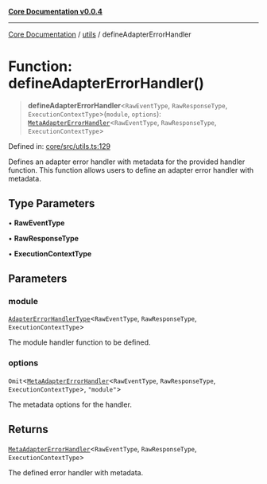 [**Core Documentation v0.0.4**](../../README.md)

***

[Core Documentation](../../modules.md) / [utils](../README.md) / defineAdapterErrorHandler

# Function: defineAdapterErrorHandler()

> **defineAdapterErrorHandler**\<`RawEventType`, `RawResponseType`, `ExecutionContextType`\>(`module`, `options`): [`MetaAdapterErrorHandler`](../../declarations/interfaces/MetaAdapterErrorHandler.md)\<`RawEventType`, `RawResponseType`, `ExecutionContextType`\>

Defined in: [core/src/utils.ts:129](https://github.com/stonemjs/core/blob/d2167ff53d508d3a75c05f0cf962180518d3e061/src/utils.ts#L129)

Defines an adapter error handler with metadata for the provided handler function.
This function allows users to define an adapter error handler with metadata.

## Type Parameters

• **RawEventType**

• **RawResponseType**

• **ExecutionContextType**

## Parameters

### module

[`AdapterErrorHandlerType`](../../declarations/type-aliases/AdapterErrorHandlerType.md)\<`RawEventType`, `RawResponseType`, `ExecutionContextType`\>

The module handler function to be defined.

### options

`Omit`\<[`MetaAdapterErrorHandler`](../../declarations/interfaces/MetaAdapterErrorHandler.md)\<`RawEventType`, `RawResponseType`, `ExecutionContextType`\>, `"module"`\>

The metadata options for the handler.

## Returns

[`MetaAdapterErrorHandler`](../../declarations/interfaces/MetaAdapterErrorHandler.md)\<`RawEventType`, `RawResponseType`, `ExecutionContextType`\>

The defined error handler with metadata.
